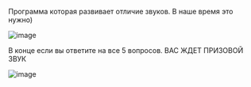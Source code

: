 Программа которая развивает отличие звуков. В наше время это нужно)

![image](https://github.com/PENTAPUNK/Budilnik-zvonok/assets/168985234/44c2fa22-3584-4c31-beb0-95a2ba3a0eb2)

В конце если вы ответите на все 5 вопросов. ВАС ЖДЕТ ПРИЗОВОЙ ЗВУК

![image](https://github.com/PENTAPUNK/Budilnik-zvonok/assets/168985234/1db10ee1-db87-4c8e-bdcb-b94f4d3414cc)
